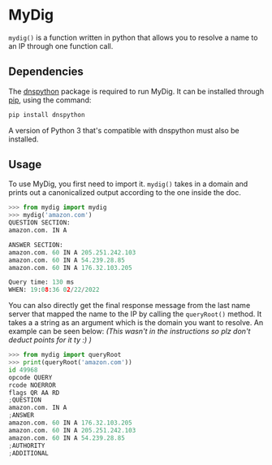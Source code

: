 # MyDig

`mydig()` is a function written in python that allows you to resolve a name to an IP
through one function call.

## Dependencies

The [dnspython](https://www.dnspython.org/) package is required to run MyDig. It can
be installed through [pip](https://pip.pypa.io/en/stable/), using the command:

```bash
pip install dnspython
```

A version of Python 3 that's compatible with dnspython must also be installed.

## Usage

To use MyDig, you first need to import it. `mydig()` takes in a domain and prints out
a canonicalized output according to the one inside the doc.

```python
>>> from mydig import mydig
>>> mydig('amazon.com')
QUESTION SECTION:
amazon.com. IN A

ANSWER SECTION:
amazon.com. 60 IN A 205.251.242.103
amazon.com. 60 IN A 54.239.28.85
amazon.com. 60 IN A 176.32.103.205

Query time: 130 ms
WHEN: 19:08:36 02/22/2022
```
You can also directly get the final response message from the last name server that mapped the name to the IP by calling the `queryRoot()` method. It takes a a string as
an argument which is the domain you want to resolve. An example can be seen below: *(This wasn't in the instructions so plz don't deduct points for it ty :) )*

```python
>>> from mydig import queryRoot
>>> print(queryRoot('amazon.com'))
id 49968
opcode QUERY
rcode NOERROR
flags QR AA RD
;QUESTION
amazon.com. IN A
;ANSWER
amazon.com. 60 IN A 176.32.103.205
amazon.com. 60 IN A 205.251.242.103
amazon.com. 60 IN A 54.239.28.85
;AUTHORITY
;ADDITIONAL
```
